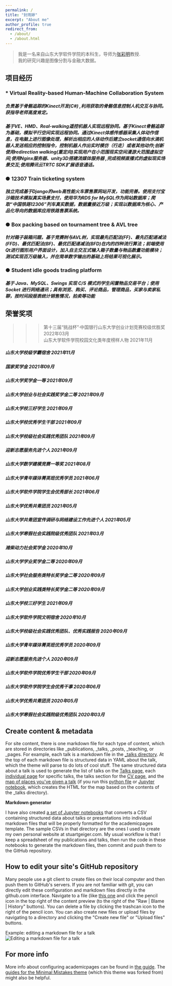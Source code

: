 ```yaml
---
permalink: /
title: "封雨婷"
excerpt: "About me"
author_profile: true
redirect_from: 
  - /about/
  - /about.html
---
```


> 我是一名来自山东大学软件学院的本科生，导师为[张彩明](https://www.sc.sdu.edu.cn/info/1046/2286.htm)教授.<br/>
> 我的研究兴趣是图像分割与金融大数据。

项目经历
------
### * Virtual Reality-based Human-Machine Collaboration System
##### 负责基于骨骼追踪的Kinect开发(C#) ,利用获取的骨骼信息控制人机交互与协同。获指导老师高度肯定。
##### 基于VE、HMD、Real-walking遥控机器人实现远程协同。基于Kinect骨骼追踪为基础，模拟平行空间实现远程协同。通过Kinect体感传感器采集人体动作信息，在电脑上进行图像处理，解析出相应的人体动作后建立socket通信向水滴机器人发送相应的控制指令，控制机器人作出实时模仿（行走）或者其他动作;创新使用redirection walking(重定向)实现用户在小范围现实空间漫游大范围虚拟空间;使用Nginx服务器、unity3D搭建流媒体服务器 ,完成视频直播式的虚拟现实场景交互;使用腾讯云TRTC SDK扩展语音通话。

### ● 12307 Train ticketing system
##### 独立完成基于Django的web高性能火车票售票网站开发，功能完善。使用支付宝沙箱技术模拟真实场景支付，使用华为RDS for MySQL作为网站数据库；爬取“中国铁路12306”列车真实数据，数据量接近万级；实现以数据库为核心、产品化导向的数据库应用铁路售票系统。

### ● Box packing based on tournament tree & AVL tree
##### 针对箱子装箱问题，基于竞赛树与AVL树，实现最先匹配法(FF)、最先匹配递减法(FFD)、最优匹配法(BF)、最优匹配递减法(BFD)在内的四种流行算法；前端使用Qt进行图形用户界面设计，加入自主交互式输入箱子数量与物品数量功能模块；测试实现百万级输入，并在简单数字输出的基础上将结果可视化展示。

### ● Student idle goods trading platform
##### 基于 Java、MySQL、Swings 实现 C/S 模式的学生闲置物品交易平台；使用 Socket 进行网络通讯；具有浏览、购买、评论商品，管理商品，买家与卖家私聊，按时间段报表统计销售情况，拍卖等功能



荣誉奖项
------
>>> 第十三届“挑战杯”·中国银行山东大学创业计划竞赛校级优胜奖  2022年03月 <br>
>>> 山东大学软件学院校园文化类年度榜样人物  2021年11月 <br>
##### 山东大学校级学霸宿舍  2021年11月
##### 国家奖学金  2021年09月
##### 山东大学奖学金一等  2021年09月
##### 山东大学创业与社会实践奖学金二等  2021年09月
##### 山东大学校三好学生  2021年09月
##### 山东大学校优秀学生干部  2021年09月
##### 山东大学校级社会实践优秀团队  2021年09月
##### 迎新志愿服务先进个人  2021年09月
##### 山东大学数学建模竞赛一等奖  2021年08月
##### 山东大学青年媒体菁英班优秀学员 2021年06月
##### 山东大学软件学院学生会优秀部长  2021年06月
##### 山东大学优秀共青团员  2021年05月
##### 山东大学共青团宣传调研与网络建设工作先进个人  2021年05月
##### 山东大学寒假社会实践院级优秀团队  2021年03月
##### 潍柴动力社会奖学金  2020年10月
##### 山东大学学业奖学金二等  2020年09月
##### 山东大学社会服务类特长奖学金二等  2020年09月
##### 山东大学创业实践类特长奖学金二等  2020年09月
##### 山东大学校三好学生  2021年09月
##### 山东大学软件学院文明宿舍  2020年10月
##### 山东大学校级社会实践优秀团队、优秀实践报告  2020年09月
##### 山东大学青年媒体菁英班优秀学员 2020年09月
##### 迎新志愿服务先进个人  2020年09月
##### 山东大学软件学院优秀学生干部  2020年09月
##### 山东大学软件学院学生会优秀干事  2020年06月
##### 山东大学优秀共青团员  2020年05月
##### 山东大学寒假社会实践院级优秀团队  2020年03月




Create content & metadata
------
For site content, there is one markdown file for each type of content, which are stored in directories like _publications, _talks, _posts, _teaching, or _pages. For example, each talk is a markdown file in the [_talks directory](https://github.com/academicpages/academicpages.github.io/tree/master/_talks). At the top of each markdown file is structured data in YAML about the talk, which the theme will parse to do lots of cool stuff. The same structured data about a talk is used to generate the list of talks on the [Talks page](https://academicpages.github.io/talks), each [individual page](https://academicpages.github.io/talks/2012-03-01-talk-1) for specific talks, the talks section for the [CV page](https://academicpages.github.io/cv), and the [map of places you've given a talk](https://academicpages.github.io/talkmap.html) (if you run this [python file](https://github.com/academicpages/academicpages.github.io/blob/master/talkmap.py) or [Jupyter notebook](https://github.com/academicpages/academicpages.github.io/blob/master/talkmap.ipynb), which creates the HTML for the map based on the contents of the _talks directory).

**Markdown generator**

I have also created [a set of Jupyter notebooks](https://github.com/academicpages/academicpages.github.io/tree/master/markdown_generator
) that converts a CSV containing structured data about talks or presentations into individual markdown files that will be properly formatted for the academicpages template. The sample CSVs in that directory are the ones I used to create my own personal website at stuartgeiger.com. My usual workflow is that I keep a spreadsheet of my publications and talks, then run the code in these notebooks to generate the markdown files, then commit and push them to the GitHub repository.

How to edit your site's GitHub repository
------
Many people use a git client to create files on their local computer and then push them to GitHub's servers. If you are not familiar with git, you can directly edit these configuration and markdown files directly in the github.com interface. Navigate to a file (like [this one](https://github.com/academicpages/academicpages.github.io/blob/master/_talks/2012-03-01-talk-1.md) and click the pencil icon in the top right of the content preview (to the right of the "Raw | Blame | History" buttons). You can delete a file by clicking the trashcan icon to the right of the pencil icon. You can also create new files or upload files by navigating to a directory and clicking the "Create new file" or "Upload files" buttons. 

Example: editing a markdown file for a talk
![Editing a markdown file for a talk](/images/editing-talk.png)

For more info
------
More info about configuring academicpages can be found in [the guide](https://academicpages.github.io/markdown/). The [guides for the Minimal Mistakes theme](https://mmistakes.github.io/minimal-mistakes/docs/configuration/) (which this theme was forked from) might also be helpful.
